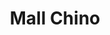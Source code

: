 ---
title: "Mall Chino"
url: /puente-alto/mall-chino-avenida-luis-matte-larrain/
shop: Allgemein
---